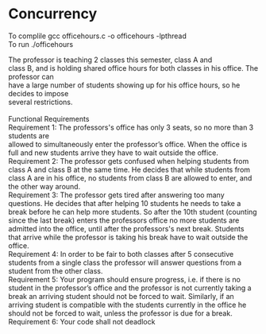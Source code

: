 # Concurrency

To complile gcc officehours.c -o officehours -lpthread <br /> 
To run ./officehours <test cases>


The professor is teaching 2 classes this semester, class A and   <br /> 
class B, and is holding shared office hours for both classes in his office. The professor can <br /> 
have a large number of students showing up for his office hours, so he decides to impose <br /> 
several restrictions. <br /> 
 <br /> 
Functional Requirements  <br /> 
Requirement 1: The professors's office has only 3 seats, so no more than 3 students are  <br /> 
allowed to simultaneously enter the professor’s office. When the office is full and new 
students arrive they have to wait outside the office.
 <br /> 
Requirement 2: The professor gets confused when helping students from class A and
class B at the same time. He decides that while students from class A are in his office, no
students from class B are allowed to enter, and the other way around.
 <br /> 
Requirement 3: The professor gets tired after answering too many questions. He decides
that after helping 10 students he needs to take a break before he can help more students.
So after the 10th student (counting since the last break) enters the professors office no
more students are admitted into the office, until after the professors's next break. Students
that arrive while the professor is taking his break have to wait outside the office.
 <br /> 
Requirement 4: In order to be fair to both classes after 5 consecutive students from a
single class the professor will answer questions from a student from the other class.
 <br /> 
Requirement 5: Your program should ensure progress, i.e. if there is no student in the
professor’s office and the professor is not currently taking a break an arriving student
should not be forced to wait. Similarly, if an arriving student is compatible with the
students currently in the office he should not be forced to wait, unless the professor is due
for a break.
 <br /> 
Requirement 6: Your code shall not deadlock
